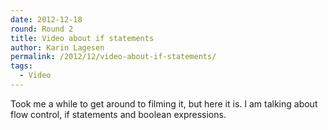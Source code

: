 ```yaml
---
date: 2012-12-18
round: Round 2
title: Video about if statements
author: Karin Lagesen
permalink: /2012/12/video-about-if-statements/
tags:
  - Video
---
```

Took me a while to get around to filming it, but here it is. I am talking about flow control, if statements and boolean expressions.
